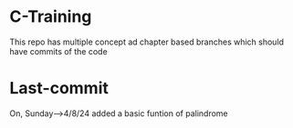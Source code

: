 # C-Training
This repo has multiple  concept ad chapter based branches which  should have commits of the code 
# Last-commit
On, Sunday-->4/8/24 added a basic funtion of palindrome 